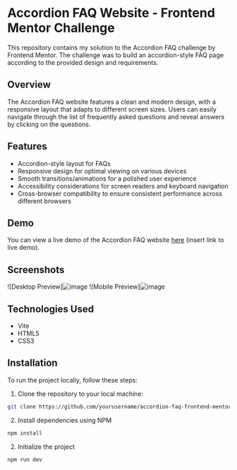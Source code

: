# Accordion FAQ Website - Frontend Mentor Challenge

This repository contains my solution to the Accordion FAQ challenge by Frontend Mentor. The challenge was to build an accordion-style FAQ page according to the provided design and requirements.

## Overview

The Accordion FAQ website features a clean and modern design, with a responsive layout that adapts to different screen sizes. Users can easily navigate through the list of frequently asked questions and reveal answers by clicking on the questions.

## Features

- Accordion-style layout for FAQs
- Responsive design for optimal viewing on various devices
- Smooth transitions/animations for a polished user experience
- Accessibility considerations for screen readers and keyboard navigation
- Cross-browser compatibility to ensure consistent performance across different browsers

## Demo

You can view a live demo of the Accordion FAQ website [here](#) (insert link to live demo).

## Screenshots

![Desktop Preview]![image](https://github.com/dilanrojas/faq-accordion-main/assets/99371498/cb92438c-c711-4cb3-9f0c-401e9e04cf6e)
![Mobile Preview]![image](https://github.com/dilanrojas/faq-accordion-main/assets/99371498/0085cceb-0880-462a-b7fb-4729594d4246)

## Technologies Used

- Vite
- HTML5
- CSS3

## Installation

To run the project locally, follow these steps:

1. Clone the repository to your local machine:

```bash
git clone https://github.com/yourusername/accordion-faq-frontend-mentor.git
```

2. Install dependencies using NPM

```bash
npm install
```

2. Initialize the project

```bash
npm run dev
```

